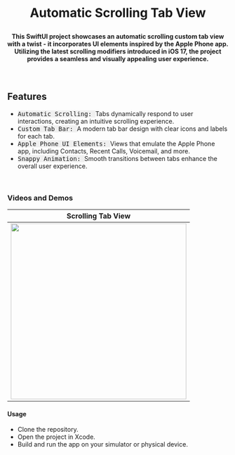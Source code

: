 # <p align="center"><b> Automatic Scrolling Tab View </b></p>

#### <p align="center"> This SwiftUI project showcases an automatic scrolling custom tab view with a twist - it incorporates UI elements inspired by the Apple Phone app. Utilizing the latest scrolling modifiers introduced in iOS 17, the project provides a seamless and visually appealing user experience.
</p>

<br>

## **Features**
- <kbd style="background-color: #f0f0f0">Automatic Scrolling: </kbd> Tabs dynamically respond to user interactions, creating an intuitive scrolling experience.
- <kbd style="background-color: #f0f0f0">Custom Tab Bar: </kbd> A modern tab bar design with clear icons and labels for each tab.
- <kbd style="background-color: #f0f0f0">Apple Phone UI Elements: </kbd> Views that emulate the Apple Phone app, including Contacts, Recent Calls, Voicemail, and more.
- <kbd style="background-color: #f0f0f0">Snappy Animation: </kbd> Smooth transitions between tabs enhance the overall user experience.

<br>

### **Videos and Demos**
| Scrolling Tab View |
|:---------------:|
|<img width="400" src="https://github.com/ZelynaFarrell/ScrollingTabView/assets/117409535/7ffbf0d6-eb6b-47e1-bd09-34b47b3b2a8e">|


#### **Usage**
- Clone the repository.
- Open the project in Xcode.
- Build and run the app on your simulator or physical device.

